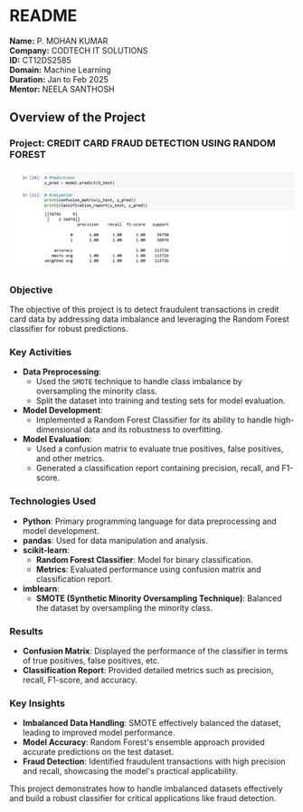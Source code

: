 # README

**Name:** P. MOHAN KUMAR  
**Company:** CODTECH IT SOLUTIONS  
**ID:** CT12DS2585  
**Domain:** Machine Learning  
**Duration:** Jan to Feb 2025  
**Mentor:** NEELA SANTHOSH  

## Overview of the Project  

### Project: CREDIT CARD FRAUD DETECTION USING RANDOM FOREST  
![Screenshot](https://github.com/MOHAN1665/CODTECH-Task3/blob/main/image.png)  

### Objective  
The objective of this project is to detect fraudulent transactions in credit card data by addressing data imbalance and leveraging the Random Forest classifier for robust predictions.  

### Key Activities  
- **Data Preprocessing**:  
  - Used the `SMOTE` technique to handle class imbalance by oversampling the minority class.  
  - Split the dataset into training and testing sets for model evaluation.  
- **Model Development**:  
  - Implemented a Random Forest Classifier for its ability to handle high-dimensional data and its robustness to overfitting.  
- **Model Evaluation**:  
  - Used a confusion matrix to evaluate true positives, false positives, and other metrics.  
  - Generated a classification report containing precision, recall, and F1-score.  

### Technologies Used  
- **Python**: Primary programming language for data preprocessing and model development.  
- **pandas**: Used for data manipulation and analysis.  
- **scikit-learn**:  
  - **Random Forest Classifier**: Model for binary classification.  
  - **Metrics**: Evaluated performance using confusion matrix and classification report.  
- **imblearn**:  
  - **SMOTE (Synthetic Minority Oversampling Technique)**: Balanced the dataset by oversampling the minority class.  

### Results  
- **Confusion Matrix**: Displayed the performance of the classifier in terms of true positives, false positives, etc.  
- **Classification Report**: Provided detailed metrics such as precision, recall, F1-score, and accuracy.  

### Key Insights  
- **Imbalanced Data Handling**: SMOTE effectively balanced the dataset, leading to improved model performance.  
- **Model Accuracy**: Random Forest's ensemble approach provided accurate predictions on the test dataset.  
- **Fraud Detection**: Identified fraudulent transactions with high precision and recall, showcasing the model's practical applicability.  

This project demonstrates how to handle imbalanced datasets effectively and build a robust classifier for critical applications like fraud detection.  
